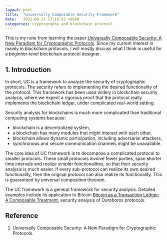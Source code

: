 ```yaml
---
layout: post
title:  "Universally Composable Security Framework"
date:   2022-08-23 17:16:52 +0800
categories: cryptography and blockchain protocol
---
```

This is my note from learning the paper [Universally Composable Security: A New Paradigm for Cryptographic Protocols](https://eprint.iacr.org/2000/067.pdf). Since my current interest in mainly in blockchain protocols, I will mostly discuss what I think is useful for a beginner-level blockchain protocol designer. 

## 1. Introduction

In short, UC is a framework to analyze the security of cryptographic protocols. The security refers to implementing the desired functionality of the protocol. This framework has been used widely in blockchain security analysis, where we expect a rigorous proof that the protocol really implements the blockchain ledger, under complicated real-world setting. 

Security analysis for blockchains is much more complicated than traditional computing systems because: 

* blockchain is a decentralized system, 
* a blockchain has many modules that might interact with each other, 
* blockchain allows dynamic participation, including adversarial attackers, 
* synchronous and secure communication channels might be unavailable. 

The core idea of UC framework is to decompose a complicated protocol to smaller protocols. These small protocols involve fewer parties, span shorter time intervals and realize simpler functionalities, so that their security analysis is much easier. If every sub-protocol can realize its own desired functionality, then the original protocol can also realize its functionality. This is guaranteed by universal composition theorem. 

The UC framework is a general framework for security analysis. Detailed examples include its application to Bitcoin [Bitcoin as a Transaction Ledger: A Composable Treatment](https://eprint.iacr.org/2017/149.pdf), security analysis of Ouroboros protocols. 

## Reference
<ol>
  <li> Universally Composable Security: A New Paradigm for Cryptographic Protocols.  </li>
</ol>